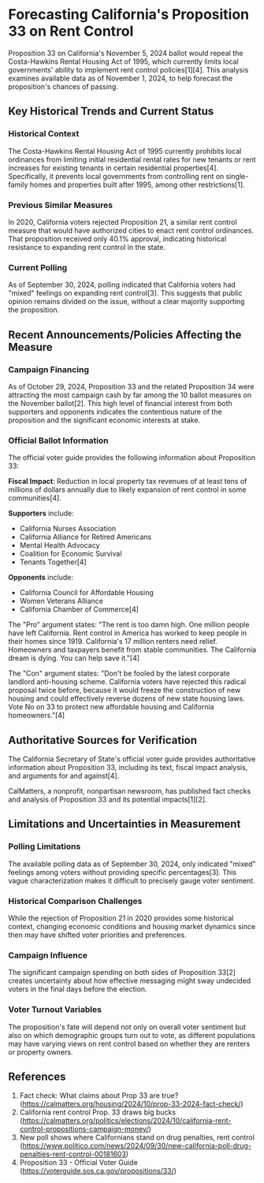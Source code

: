 # Forecasting California's Proposition 33 on Rent Control

Proposition 33 on California's November 5, 2024 ballot would repeal the Costa-Hawkins Rental Housing Act of 1995, which currently limits local governments' ability to implement rent control policies[1][4]. This analysis examines available data as of November 1, 2024, to help forecast the proposition's chances of passing.

## Key Historical Trends and Current Status

### Historical Context
The Costa-Hawkins Rental Housing Act of 1995 currently prohibits local ordinances from limiting initial residential rental rates for new tenants or rent increases for existing tenants in certain residential properties[4]. Specifically, it prevents local governments from controlling rent on single-family homes and properties built after 1995, among other restrictions[1].

### Previous Similar Measures
In 2020, California voters rejected Proposition 21, a similar rent control measure that would have authorized cities to enact rent control ordinances. That proposition received only 40.1% approval, indicating historical resistance to expanding rent control in the state.

### Current Polling
As of September 30, 2024, polling indicated that California voters had "mixed" feelings on expanding rent control[3]. This suggests that public opinion remains divided on the issue, without a clear majority supporting the proposition.

## Recent Announcements/Policies Affecting the Measure

### Campaign Financing
As of October 29, 2024, Proposition 33 and the related Proposition 34 were attracting the most campaign cash by far among the 10 ballot measures on the November ballot[2]. This high level of financial interest from both supporters and opponents indicates the contentious nature of the proposition and the significant economic interests at stake.

### Official Ballot Information
The official voter guide provides the following information about Proposition 33:

**Fiscal Impact**: Reduction in local property tax revenues of at least tens of millions of dollars annually due to likely expansion of rent control in some communities[4].

**Supporters** include:
- California Nurses Association
- California Alliance for Retired Americans
- Mental Health Advocacy
- Coalition for Economic Survival
- Tenants Together[4]

**Opponents** include:
- California Council for Affordable Housing
- Women Veterans Alliance
- California Chamber of Commerce[4]

The "Pro" argument states: "The rent is too damn high. One million people have left California. Rent control in America has worked to keep people in their homes since 1919. California's 17 million renters need relief. Homeowners and taxpayers benefit from stable communities. The California dream is dying. You can help save it."[4]

The "Con" argument states: "Don't be fooled by the latest corporate landlord anti-housing scheme. California voters have rejected this radical proposal twice before, because it would freeze the construction of new housing and could effectively reverse dozens of new state housing laws. Vote No on 33 to protect new affordable housing and California homeowners."[4]

## Authoritative Sources for Verification

The California Secretary of State's official voter guide provides authoritative information about Proposition 33, including its text, fiscal impact analysis, and arguments for and against[4].

CalMatters, a nonprofit, nonpartisan newsroom, has published fact checks and analysis of Proposition 33 and its potential impacts[1][2].

## Limitations and Uncertainties in Measurement

### Polling Limitations
The available polling data as of September 30, 2024, only indicated "mixed" feelings among voters without providing specific percentages[3]. This vague characterization makes it difficult to precisely gauge voter sentiment.

### Historical Comparison Challenges
While the rejection of Proposition 21 in 2020 provides some historical context, changing economic conditions and housing market dynamics since then may have shifted voter priorities and preferences.

### Campaign Influence
The significant campaign spending on both sides of Proposition 33[2] creates uncertainty about how effective messaging might sway undecided voters in the final days before the election.

### Voter Turnout Variables
The proposition's fate will depend not only on overall voter sentiment but also on which demographic groups turn out to vote, as different populations may have varying views on rent control based on whether they are renters or property owners.

## References

1. Fact check: What claims about Prop 33 are true? (https://calmatters.org/housing/2024/10/prop-33-2024-fact-check/)
2. California rent control Prop. 33 draws big bucks (https://calmatters.org/politics/elections/2024/10/california-rent-control-propositions-campaign-money/)
3. New poll shows where Californians stand on drug penalties, rent control (https://www.politico.com/news/2024/09/30/new-california-poll-drug-penalties-rent-control-00181603)
4. Proposition 33 - Official Voter Guide (https://voterguide.sos.ca.gov/propositions/33/)